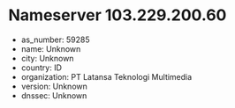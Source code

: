 # Nameserver 103.229.200.60

* as_number: 59285
* name: Unknown
* city: Unknown
* country: ID
* organization: PT Latansa Teknologi Multimedia
* version: Unknown
* dnssec: Unknown
